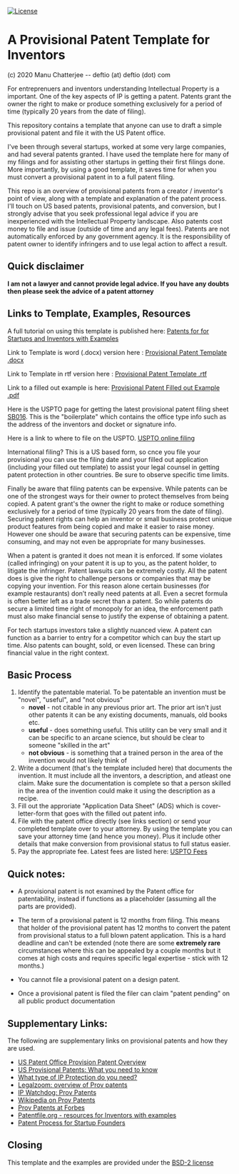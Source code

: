 [![License](https://img.shields.io/badge/License-BSD%202--Clause-blue.svg)](https://opensource.org/licenses/BSD-2-Clause)


# A Provisional Patent Template for Inventors
(c) 2020 Manu Chatterjee  -- deftio (at) deftio (dot) com


For entreprenuers and inventors understanding Intellectual Property is a important.  One of the key aspects of IP is getting a patent.  Patents grant the owner the right to make or produce something exclusively for a period of time (typically 20 years from the date of filing).  

This repository contains a template that anyone can use to draft a simple provisional patent and file it with the US Patent office.

I've been through several startups, worked at some very large companies, and had several patents granted.  I have used the template here for many of my filings and for assisting other startups in getting their first filings done.  More importantly, by using a good template, it saves time for when you must convert a provisional patent in to a full patent filing.

This repo is an overview of provisional patents from a creator / inventor's point of view, along with a template and explanation of the patent process.  I'll touch on US based patents, provisional patents, and conversion, but I strongly advise that you seek professional legal advice if you are inexperienced with the Intellectual Property landscape.  Also patents cost money to file and issue (outside of time and any legal fees).  Patents are not automatically enforced by any government agency.  It is the responsibility of patent owner to identify infringers and to use legal action to affect a result.

## Quick disclaimer
**I am not a lawyer and cannot provide legal advice.  If you have any doubts then please seek the advice of a patent attorney**


## Links to Template, Examples, Resources

A full tutorial on using this template is published here: [Patents for for Startups and Inventors with Examples](https://entrepreneurshandbook.co/provisional-patents-for-startups-inventors-with-examples-9539302067cf?sk=6baab5e2f99eb67dc7be00e4039ad006)

Link to Template is word (.docx) version here : [Provisional Patent Template .docx](./Prov-Patent-Template.docx)  

Link to Template in rtf version here : [Provisional Patent Template .rtf](./Prov-Patent-Template.rtf)

Link to a filled out example is here: [Provisional Patent Filled out Example .pdf](./Prov-Patent-Template-Example.pdf)

Here is the USPTO page for getting the latest provisional patent filing sheet [SB016](https://www.uspto.gov/sites/default/files/documents/sb0016.pdf).  This is the "boilerplate" which contains the office type info such as the address of the inventors and docket or signature info.

Here is a link to where to file on the USPTO. [USPTO online filing](https://patentcenter.uspto.gov/#!/submissions/fa2fa6b1-8794-46df-b4b0-c54ae9b8348b/filingMethod?category=NewSubmissions)

International filing? This is a US based form, so cnce you file your provisional you can use the filing date and your filled out application (including your filled out template) to assist your legal counsel in getting patent protection in other countries.  Be sure to observe specific time limits.

Finally be aware that filing patents can be expensive. While patents can be one of the strongest ways for their owner to protect themselves from being copied. A patent grant's the owner the right to make or roduce something exclusively for a period of time (typically 20 years from the date of filing). Securing patent rights can help an inventor or small business protect unique product features from being copied and make it easier to raise money. However one should be aware that securing patents can be expensive, time consuming, and may not even be appropriate for many businesses.

When a patent is granted it does not mean it is enforced. If some violates (called infringing) on your patent it is up to you, as the patent holder, to litigate the infringer. Patent lawsuits can be extremely costly. All the patent does is give the right to challenge persons or companies that may be copying your invention. For this reason alone certain businesses (for example restaurants) don’t really need patents at all. Even a secret formula is often better left as a trade secret than a patent. So while patents do secure a limited time right of monopoly for an idea, the enforcement path must also make financial sense to justify the expense of obtaining a patent.

For tech startups investors take a slightly nuanced view. A patent can function as a barrier to entry for a competitor which can buy the start up time. Also patents can bought, sold, or even licensed. These can bring financial value in the right context.


## Basic Process

1. Identify the patentable material. To be patentable an invention must be "novel", "useful", and "not obvious"
	* **novel** - not citable in any previous prior art.  The prior art isn't just other patents it can be any existing documents, manuals, old books etc.
	* **useful** - does something useful.  This utility can be very small and it can be specific to an arcane science, but should be clear to someone "skilled in the art"
	* **not obvious** - is something that a trained person in the area of the invention would not likely think of 
2. Write a document (that's the template included here) that documents the invention.  It must include all the inventors, a description, and atleast one claim.  Make sure the documentation is complete so that a person skilled in the area of the invention could make it using the description as a recipe.
3. Fill out the approriate "Application Data Sheet" (ADS) which is cover-letter-form that goes with the filled out patent info.
4. File with the patent office directly (see links section) or send your completed template over to your attorney.  By using the template you can save your attorney time (and hence you money).  Plus it include other details that make conversion from provisional status to full status easier.  
5. Pay the appropriate fee.  Latest fees are listed here:  [USPTO Fees](https://www.uspto.gov/learning-and-resources/fees-and-payment/uspto-fee-schedule)

## Quick notes:


* A provisional patent is not examined by the Patent office for patentability, instead if functions as a placeholder (assuming all the parts are provided).  
* The term of a provisional patent is 12 months from filing.  This means that holder of the provisional patent has 12 months to convert the patent from provisional status to a full blown patent application.  This is a hard deadline and can't be extended (note there are some **extremely rare** circumstances where this can be appealed by a couple months but it comes at high costs and requires specific legal expertise - stick with 12 months.)

* You cannot file a provisional patent on a design patent.
* Once a provisional patent is filed the filer can claim "patent pending" on all public product documentation

## Supplementary Links:
The following are supplementary links on provisional patents and how they are used.

* [US Patent Office Provision Patent Overview](https://www.uspto.gov/patents/basics/types-patent-applications/provisional-application-patent)
* [US Provisional Patents: What you need to know](https://www.uspto.gov/learning-and-resources/newsletter/inventors-eye/provisional-patent-application-what-you-need-know)
* [What type of IP Protection do you need?](https://www.uspto.gov/patents/basics/patent-process-overview)
* [Legalzoom: overview of Prov patents](https://www.legalzoom.com/knowledge/patent/topic/provisional-application-for-patent-filing)
* [IP Watchdog: Prov Patents](https://www.ipwatchdog.com/2016/08/13/what-are-provisional-patents/id=71882/)
* [Wikipedia on Prov Patents](https://en.wikipedia.org/wiki/Provisional_application)
* [Prov Patents at Forbes](https://www.forbes.com/sites/stephenkey/2018/01/08/dont-file-that-patent-yet-file-a-provisional-patent-application-first/?sh=5021340357fe)
* [Patentfile.org - resources for Inventors with examples](https://patentfile.org/provisional-patent-example-free-download/)
* [Patent Process for Startup Founders](https://medium.com/swlh/the-patent-process-what-startup-founders-should-know-fdedacc48a9b)


## Closing
This template and the examples are provided under the [BSD-2 license](./LICENSE.txt)